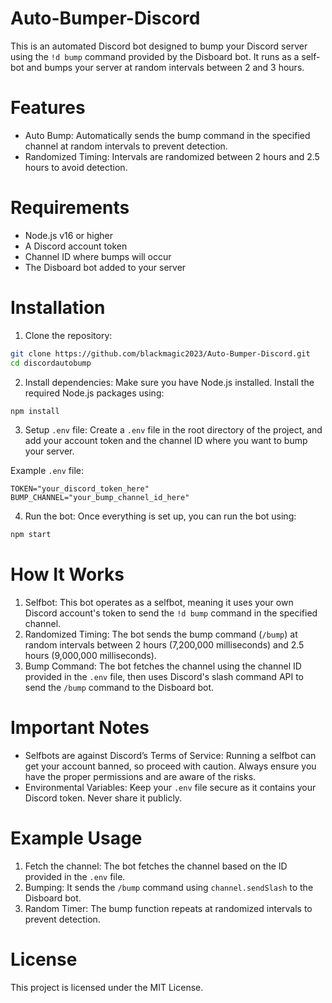 # Auto-Bumper-Discord

This is an automated Discord bot designed to bump your Discord server using the `!d bump` command provided by the Disboard bot. It runs as a self-bot and bumps your server at random intervals between 2 and 3 hours.

# Features

- Auto Bump: Automatically sends the bump command in the specified channel at random intervals to prevent detection.
- Randomized Timing: Intervals are randomized between 2 hours and 2.5 hours to avoid detection.

# Requirements

- Node.js v16 or higher
- A Discord account token
- Channel ID where bumps will occur
- The Disboard bot added to your server

# Installation

1. Clone the repository:
```bash
git clone https://github.com/blackmagic2023/Auto-Bumper-Discord.git
cd discordautobump
```
2. Install dependencies: Make sure you have Node.js installed. Install the required Node.js packages using:
```bash
npm install
```
3. Setup `.env` file: Create a `.env` file in the root directory of the project, and add your account token and the channel ID where you want to bump your server.

Example `.env` file:
```
TOKEN="your_discord_token_here"
BUMP_CHANNEL="your_bump_channel_id_here"
```
4. Run the bot: Once everything is set up, you can run the bot using:
```bash
npm start
```

# How It Works

1. Selfbot: This bot operates as a selfbot, meaning it uses your own Discord account's token to send the `!d bump` command in the specified channel.
2. Randomized Timing: The bot sends the bump command (`/bump`) at random intervals between 2 hours (7,200,000 milliseconds) and 2.5 hours (9,000,000 milliseconds).
3. Bump Command: The bot fetches the channel using the channel ID provided in the `.env` file, then uses Discord's slash command API to send the `/bump` command to the Disboard bot.

# Important Notes

- Selfbots are against Discord’s Terms of Service: Running a selfbot can get your account banned, so proceed with caution. Always ensure you have the proper permissions and are aware of the risks.
- Environmental Variables: Keep your `.env` file secure as it contains your Discord token. Never share it publicly.

# Example Usage

1. Fetch the channel: The bot fetches the channel based on the ID provided in the `.env` file.
2. Bumping: It sends the `/bump` command using `channel.sendSlash` to the Disboard bot.
3. Random Timer: The bump function repeats at randomized intervals to prevent detection.

# License

This project is licensed under the MIT License.
